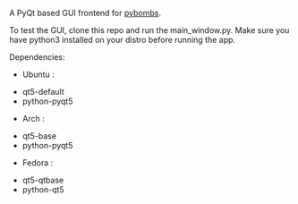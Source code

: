 A PyQt based GUI frontend for [pybombs](https://github.com/gnuradio/pybombs).

To test the GUI, clone this repo and run the main_window.py. Make sure you have
python3 installed on your distro before running the app.

Dependencies:

* Ubuntu : 
 - qt5-default
 - python-pyqt5
* Arch : 
 - qt5-base
 - python-pyqt5
* Fedora :
 - qt5-qtbase
 - python-qt5
